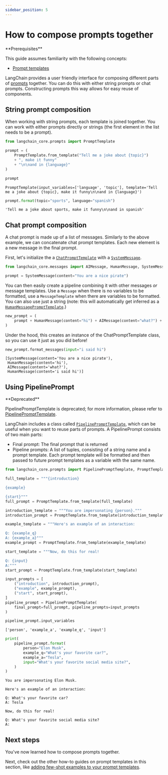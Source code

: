 ```yaml
---
sidebar_position: 5
---
```


# How to compose prompts together

<Info>
**Prerequisites**


This guide assumes familiarity with the following concepts:
- [Prompt templates](/oss/concepts/prompt_templates)

</Info>

LangChain provides a user friendly interface for composing different parts of [prompts](/oss/concepts/prompt_templates/) together. You can do this with either string prompts or chat prompts. Constructing prompts this way allows for easy reuse of components.

## String prompt composition

When working with string prompts, each template is joined together. You can work with either prompts directly or strings (the first element in the list needs to be a prompt).


```python
from langchain_core.prompts import PromptTemplate

prompt = (
    PromptTemplate.from_template("Tell me a joke about {topic}")
    + ", make it funny"
    + "\n\nand in {language}"
)

prompt
```



```output
PromptTemplate(input_variables=['language', 'topic'], template='Tell me a joke about {topic}, make it funny\n\nand in {language}')
```



```python
prompt.format(topic="sports", language="spanish")
```



```output
'Tell me a joke about sports, make it funny\n\nand in spanish'
```


## Chat prompt composition

A chat prompt is made up of a list of messages. Similarly to the above example, we can concatenate chat prompt templates. Each new element is a new message in the final prompt.

First, let's initialize the a [`ChatPromptTemplate`](https://python.langchain.com/api_reference/core/prompts/langchain_core.prompts.chat.ChatPromptTemplate.html) with a [`SystemMessage`](https://python.langchain.com/api_reference/core/messages/langchain_core.messages.system.SystemMessage.html).


```python
from langchain_core.messages import AIMessage, HumanMessage, SystemMessage

prompt = SystemMessage(content="You are a nice pirate")
```

You can then easily create a pipeline combining it with other messages *or* message templates.
Use a `Message` when there is no variables to be formatted, use a `MessageTemplate` when there are variables to be formatted. You can also use just a string (note: this will automatically get inferred as a [`HumanMessagePromptTemplate`](https://python.langchain.com/api_reference/core/prompts/langchain_core.prompts.chat.HumanMessagePromptTemplate.html).)


```python
new_prompt = (
    prompt + HumanMessage(content="hi") + AIMessage(content="what?") + "{input}"
)
```

Under the hood, this creates an instance of the ChatPromptTemplate class, so you can use it just as you did before!


```python
new_prompt.format_messages(input="i said hi")
```



```output
[SystemMessage(content='You are a nice pirate'),
 HumanMessage(content='hi'),
 AIMessage(content='what?'),
 HumanMessage(content='i said hi')]
```


## Using PipelinePrompt

<Warning>
**Deprecated**


PipelinePromptTemplate is deprecated; for more information, please refer to [PipelinePromptTemplate](https://python.langchain.com/api_reference/core/prompts/langchain_core.prompts.pipeline.PipelinePromptTemplate.html).

</Warning>

LangChain includes a class called [`PipelinePromptTemplate`](https://python.langchain.com/api_reference/core/prompts/langchain_core.prompts.pipeline.PipelinePromptTemplate.html), which can be useful when you want to reuse parts of prompts. A PipelinePrompt consists of two main parts:

- Final prompt: The final prompt that is returned
- Pipeline prompts: A list of tuples, consisting of a string name and a prompt template. Each prompt template will be formatted and then passed to future prompt templates as a variable with the same name.


```python
from langchain_core.prompts import PipelinePromptTemplate, PromptTemplate

full_template = """{introduction}

{example}

{start}"""
full_prompt = PromptTemplate.from_template(full_template)

introduction_template = """You are impersonating {person}."""
introduction_prompt = PromptTemplate.from_template(introduction_template)

example_template = """Here's an example of an interaction:

Q: {example_q}
A: {example_a}"""
example_prompt = PromptTemplate.from_template(example_template)

start_template = """Now, do this for real!

Q: {input}
A:"""
start_prompt = PromptTemplate.from_template(start_template)

input_prompts = [
    ("introduction", introduction_prompt),
    ("example", example_prompt),
    ("start", start_prompt),
]
pipeline_prompt = PipelinePromptTemplate(
    final_prompt=full_prompt, pipeline_prompts=input_prompts
)

pipeline_prompt.input_variables
```



```output
['person', 'example_a', 'example_q', 'input']
```



```python
print(
    pipeline_prompt.format(
        person="Elon Musk",
        example_q="What's your favorite car?",
        example_a="Tesla",
        input="What's your favorite social media site?",
    )
)
```
```output
You are impersonating Elon Musk.

Here's an example of an interaction:

Q: What's your favorite car?
A: Tesla

Now, do this for real!

Q: What's your favorite social media site?
A:
```
## Next steps

You've now learned how to compose prompts together.

Next, check out the other how-to guides on prompt templates in this section, like [adding few-shot examples to your prompt templates](/oss/how-to/few_shot_examples_chat).

